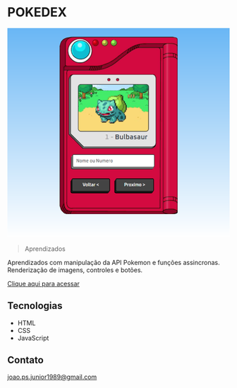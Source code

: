 # POKEDEX

![preview](./.github/preview-pokedex.png)

> Aprendizados

Aprendizados com manipulação da API Pokemon e funções assincronas. Renderização de imagens, controles e botões.

[Clique aqui para acessar](https://djh0w.github.io/pokedex/)

## Tecnologias

- HTML
- CSS
- JavaScript

## Contato

joao.ps.junior1989@gmail.com
